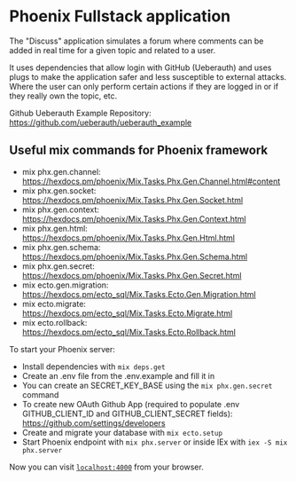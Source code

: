 # Phoenix Fullstack application

The "Discuss" application simulates a forum where comments can be added in real time for a given topic and related to a user.

It uses dependencies that allow login with GitHub (Ueberauth) and uses plugs to make the application safer and less susceptible to external attacks. Where the user can only perform certain actions if they are logged in or if they really own the topic, etc.

Github Ueberauth Example Repository: https://github.com/ueberauth/ueberauth_example

## Useful mix commands for Phoenix framework

- mix phx.gen.channel: https://hexdocs.pm/phoenix/Mix.Tasks.Phx.Gen.Channel.html#content
- mix phx.gen.socket: https://hexdocs.pm/phoenix/Mix.Tasks.Phx.Gen.Socket.html
- mix phx.gen.context: https://hexdocs.pm/phoenix/Mix.Tasks.Phx.Gen.Context.html
- mix phx.gen.html: https://hexdocs.pm/phoenix/Mix.Tasks.Phx.Gen.Html.html
- mix phx.gen.schema: https://hexdocs.pm/phoenix/Mix.Tasks.Phx.Gen.Schema.html
- mix phx.gen.secret: https://hexdocs.pm/phoenix/Mix.Tasks.Phx.Gen.Secret.html
- mix ecto.gen.migration: https://hexdocs.pm/ecto_sql/Mix.Tasks.Ecto.Gen.Migration.html
- mix ecto.migrate: https://hexdocs.pm/ecto_sql/Mix.Tasks.Ecto.Migrate.html
- mix ecto.rollback: https://hexdocs.pm/ecto_sql/Mix.Tasks.Ecto.Rollback.html

To start your Phoenix server:

  * Install dependencies with `mix deps.get`
  * Create an .env file from the .env.example and fill it in
  * You can create an SECRET_KEY_BASE using the `mix phx.gen.secret` command
  * To create new OAuth Github App (required to populate .env GITHUB_CLIENT_ID and GITHUB_CLIENT_SECRET fields): https://github.com/settings/developers
  * Create and migrate your database with `mix ecto.setup`
  * Start Phoenix endpoint with `mix phx.server` or inside IEx with `iex -S mix phx.server`

Now you can visit [`localhost:4000`](http://localhost:4000) from your browser.
